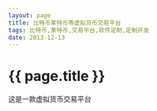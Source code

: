 ```yaml
---
layout: page
title: 比特币莱特币等虚拟货币交易平台
tags: 比特币,莱特币,交易平台,软件定制,定制开发
date: 2013-12-13
---
```


{{ page.title }}
================

这是一款虚拟货币交易平台
